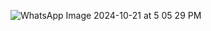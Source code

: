 ![WhatsApp Image 2024-10-21 at 5 05 29 PM](https://github.com/user-attachments/assets/7c6d2201-1485-45e3-a937-466adbdbcb61)
